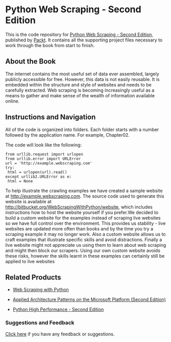 # Python Web Scraping - Second Edition
This is the code repository for [Python Web Scraping - Second Edition](https://www.packtpub.com/big-data-and-business-intelligence/python-web-scraping-second-edition?utm_source=github&utm_medium=repository&utm_campaign=9781786462589), published by [Packt](https://www.packtpub.com/?utm_source=github). It contains all the supporting project files necessary to work through the book from start to finish.
## About the Book
The internet contains the most useful set of data ever assembled, largely publicly accessible for free. However, this data is not easily reusable. It is embedded within the structure and style of websites and needs to be carefully extracted. Web scraping is becoming increasingly useful as a means to gather and make sense of the wealth of information available online.


## Instructions and Navigation
All of the code is organized into folders. Each folder starts with a number followed by the application name. For example, Chapter02.



The code will look like the following:
```
from urllib.request import urlopen
from urllib.error import URLError
url = 'http://example.webscraping.com'
try:
 html = urlopen(url).read()
except urllib2.URLError as e:
 html = None
```

To help illustrate the crawling examples we have created a sample website at http://example.webscraping.com. The source code used to generate this website is available at http://bitbucket.org/WebScrapingWithPython/website, which includes instructions how to
host the website yourself if you prefer.We decided to build a custom website for the examples instead of scraping live websites so
we have full control over the environment. This provides us stability - live websites are
updated more often than books and by the time you try a scraping example it may no
longer work. Also a custom website allows us to craft examples that illustrate specific skills
and avoid distractions. Finally a live website might not appreciate us using them to learn
about web scraping and might then block our scrapers. Using our own custom website
avoids these risks, however the skills learnt in these examples can certainly still be applied
to live websites

## Related Products
* [Web Scraping with Python](https://www.packtpub.com/big-data-and-business-intelligence/web-scraping-python?utm_source=github&utm_medium=repository&utm_campaign=9781782164364)

* [Applied Architecture Patterns on the Microsoft Platform (Second Edition)](https://www.packtpub.com/application-development/applied-architecture-patterns-microsoft-platform-second-edition?utm_source=github&utm_medium=repository&utm_campaign=9781849689120)

* [Python High Performance - Second Edition](https://www.packtpub.com/application-development/python-high-performance-second-edition?utm_source=github&utm_medium=repository&utm_campaign=9781787282896)

### Suggestions and Feedback
[Click here](https://docs.google.com/forms/d/e/1FAIpQLSe5qwunkGf6PUvzPirPDtuy1Du5Rlzew23UBp2S-P3wB-GcwQ/viewform) if you have any feedback or suggestions.
